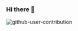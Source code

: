 ### Hi there 👋
![github-user-contribution](https://user-images.githubusercontent.com/113315995/214630493-005765ad-8869-4af9-a6b3-68328c754466.svg)

<!--
**hermezHK/hermezHK** is a ✨ _special_ ✨ repository because its `README.md` (this file) appears on your GitHub profile.

Here are some ideas to get you started:

- 🔭 I’m currently working on ...
- 🌱 I’m currently learning ...
- 👯 I’m looking to collaborate on ...
- 🤔 I’m looking for help with ...
- 💬 Ask me about ...
- 📫 How to reach me: ...
- 😄 Pronouns: ...
- ⚡ Fun fact: ...
-->
